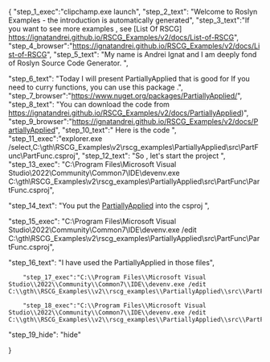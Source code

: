 {
    "step_1_exec":"clipchamp.exe launch",
    "step_2_text": "Welcome to Roslyn Examples - the introduction is automatically generated",
    "step_3_text":"If you want to see more examples , see  [List Of RSCG] https://ignatandrei.github.io/RSCG_Examples/v2/docs/List-of-RSCG",
    "step_4_browser":"https://ignatandrei.github.io/RSCG_Examples/v2/docs/List-of-RSCG",
    "step_5_text": "My name is Andrei Ignat and I am deeply fond of Roslyn Source Code Generator. ",

"step_6_text": "Today I will present PartiallyApplied  that is good for If you need to curry functions, you can use this package .",
"step_7_browser":"https://www.nuget.org/packages/PartiallyApplied/",
"step_8_text": "You can download the code from https://ignatandrei.github.io/RSCG_Examples/v2/docs/PartiallyApplied)",
"step_9_browser":"https://ignatandrei.github.io/RSCG_Examples/v2/docs/PartiallyApplied",
"step_10_text":" Here is the code ",
"step_11_exec":"explorer.exe /select,C:\\gth\\RSCG_Examples\\v2\\rscg_examples\\PartiallyApplied\\src\\PartFunc\\PartFunc.csproj",
"step_12_text": "So , let's start the project ",
"step_13_exec": "C:\\Program Files\\Microsoft Visual Studio\\2022\\Community\\Common7\\IDE\\devenv.exe C:\\gth\\RSCG_Examples\\v2\\rscg_examples\\PartiallyApplied\\src\\PartFunc\\PartFunc.csproj",

"step_14_text": "You put the  [PartiallyApplied](https://www.nuget.org/packages/PartiallyApplied/) into the csproj ",

"step_15_exec": "C:\\Program Files\\Microsoft Visual Studio\\2022\\Community\\Common7\\IDE\\devenv.exe /edit C:\\gth\\RSCG_Examples\\v2\\rscg_examples\\PartiallyApplied\\src\\PartFunc\\PartFunc.csproj",

"step_16_text": "I have used the PartiallyApplied in those files",


        "step_17_exec":"C:\\Program Files\\Microsoft Visual Studio\\2022\\Community\\Common7\\IDE\\devenv.exe /edit C:\\gth\\RSCG_Examples\\v2\\rscg_examples\\PartiallyApplied\\src\\PartFunc\\Accounting.cs",
    
        "step_18_exec":"C:\\Program Files\\Microsoft Visual Studio\\2022\\Community\\Common7\\IDE\\devenv.exe /edit C:\\gth\\RSCG_Examples\\v2\\rscg_examples\\PartiallyApplied\\src\\PartFunc\\Program.cs",
    
"step_19_hide": "hide"


}